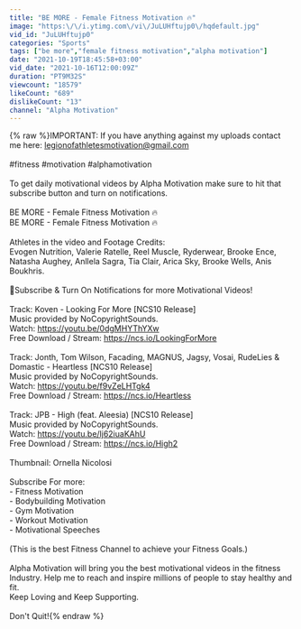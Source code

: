 ```yaml
---
title: "BE MORE - Female Fitness Motivation 🔥"
image: "https:\/\/i.ytimg.com\/vi\/JuLUHftujp0\/hqdefault.jpg"
vid_id: "JuLUHftujp0"
categories: "Sports"
tags: ["be more","female fitness motivation","alpha motivation"]
date: "2021-10-19T18:45:58+03:00"
vid_date: "2021-10-16T12:00:09Z"
duration: "PT9M32S"
viewcount: "18579"
likeCount: "689"
dislikeCount: "13"
channel: "Alpha Motivation"
---
```

{% raw %}IMPORTANT: If you have anything against my uploads contact me here: legionofathletesmotivation@gmail.com <br /><br />#fitness #motivation #alphamotivation<br /><br />To get daily motivational videos by Alpha Motivation make sure to hit that subscribe button and turn on notifications.<br /><br />BE MORE - Female Fitness Motivation 🔥<br />BE MORE - Female Fitness Motivation 🔥<br /><br />Athletes in the video and Footage Credits: <br />Evogen Nutrition, Valerie Ratelle, Reel Muscle, Ryderwear, Brooke Ence, Natasha Aughey, Anllela Sagra, Tia Clair, Arica Sky, Brooke Wells, Anis Boukhris.<br /><br />🔔Subscribe &amp; Turn On Notifications for more Motivational Videos!<br /><br />Track: Koven - Looking For More [NCS10 Release]<br />Music provided by NoCopyrightSounds.<br />Watch: <a rel="nofollow" target="blank" href="https://youtu.be/0dgMHYThYXw">https://youtu.be/0dgMHYThYXw</a><br />Free Download / Stream: <a rel="nofollow" target="blank" href="https://ncs.io/LookingForMore">https://ncs.io/LookingForMore</a><br /><br />Track: Jonth, Tom Wilson, Facading, MAGNUS, Jagsy, Vosai, RudeLies &amp; Domastic - Heartless [NCS10 Release]<br />Music provided by NoCopyrightSounds.<br />Watch: <a rel="nofollow" target="blank" href="https://youtu.be/f9vZeLHTgk4">https://youtu.be/f9vZeLHTgk4</a><br />Free Download / Stream: <a rel="nofollow" target="blank" href="https://ncs.io/Heartless">https://ncs.io/Heartless</a><br /><br />Track: JPB - High (feat. Aleesia) [NCS10 Release]<br />Music provided by NoCopyrightSounds.<br />Watch: <a rel="nofollow" target="blank" href="https://youtu.be/lj62iuaKAhU">https://youtu.be/lj62iuaKAhU</a><br />Free Download / Stream: <a rel="nofollow" target="blank" href="https://ncs.io/High2">https://ncs.io/High2</a><br /><br />Thumbnail: Ornella Nicolosi<br /><br />Subscribe For more:<br />- Fitness Motivation<br />- Bodybuilding Motivation<br />- Gym Motivation<br />- Workout Motivation<br />- Motivational Speeches<br /><br />(This is the best Fitness Channel to achieve your Fitness Goals.)<br /><br />Alpha Motivation will bring you the best motivational videos in the fitness Industry. Help me to reach and inspire millions of people to stay healthy and fit. <br />Keep Loving and Keep Supporting.<br /><br />Don't Quit!{% endraw %}

